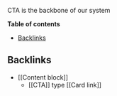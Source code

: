 CTA is the backbone of our system

<!-- table-of-contents start -->
**Table of contents**
  - [Backlinks](#backlinks)

<!-- table-of-contents end -->

## Backlinks
* [[Content block]]
	* [[CTA]] type [[Card link]]
